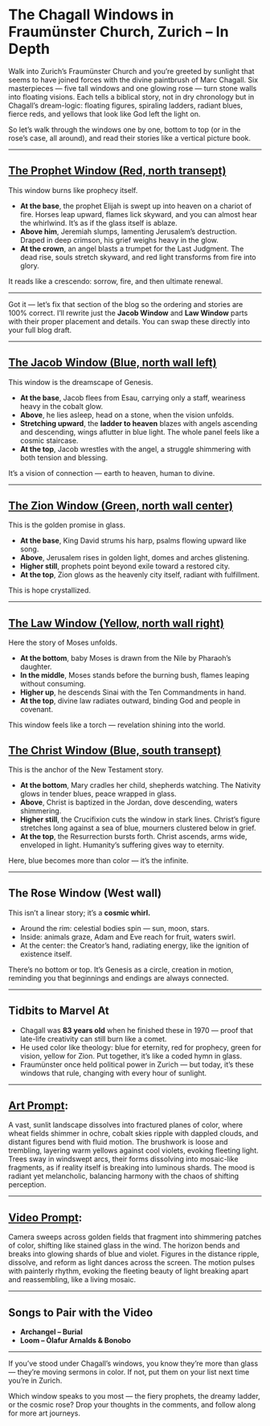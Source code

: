 # The Chagall Windows in Fraumünster Church, Zurich – In Depth

Walk into Zurich’s Fraumünster Church and you’re greeted by sunlight that seems to have joined forces with the divine paintbrush of Marc Chagall. Six masterpieces — five tall windows and one glowing rose — turn stone walls into floating visions. Each tells a biblical story, not in dry chronology but in Chagall’s dream-logic: floating figures, spiraling ladders, radiant blues, fierce reds, and yellows that look like God left the light on.

So let’s walk through the windows one by one, bottom to top (or in the rose’s case, all around), and read their stories like a vertical picture book.

---

## [The Prophet Window (Red, north transept)](https://www.tiktok.com/@davelumai/video/7540594273201212703)

This window burns like prophecy itself.

* **At the base**, the prophet Elijah is swept up into heaven on a chariot of fire. Horses leap upward, flames lick skyward, and you can almost hear the whirlwind. It’s as if the glass itself is ablaze.
* **Above him**, Jeremiah slumps, lamenting Jerusalem’s destruction. Draped in deep crimson, his grief weighs heavy in the glow.
* **At the crown**, an angel blasts a trumpet for the Last Judgment. The dead rise, souls stretch skyward, and red light transforms from fire into glory.

It reads like a crescendo: sorrow, fire, and then ultimate renewal.

---

Got it — let’s fix that section of the blog so the ordering and stories are 100% correct. I’ll rewrite just the **Jacob Window** and **Law Window** parts with their proper placement and details. You can swap these directly into your full blog draft.

---

## [The Jacob Window (Blue, north wall left)](https://www.tiktok.com/@davelumai/video/7540594844616477983)

This window is the dreamscape of Genesis.

* **At the base**, Jacob flees from Esau, carrying only a staff, weariness heavy in the cobalt glow.
* **Above**, he lies asleep, head on a stone, when the vision unfolds.
* **Stretching upward**, the **ladder to heaven** blazes with angels ascending and descending, wings aflutter in blue light. The whole panel feels like a cosmic staircase.
* **At the top**, Jacob wrestles with the angel, a struggle shimmering with both tension and blessing.

It’s a vision of connection — earth to heaven, human to divine.

---

## [The Zion Window (Green, north wall center)](https://www.tiktok.com/@davelumai/video/7540596608187010334)

This is the golden promise in glass.

* **At the base**, King David strums his harp, psalms flowing upward like song.
* **Above**, Jerusalem rises in golden light, domes and arches glistening.
* **Higher still**, prophets point beyond exile toward a restored city.
* **At the top**, Zion glows as the heavenly city itself, radiant with fulfillment.

This is hope crystallized.

---

## [The Law Window (Yellow, north wall right)](https://www.tiktok.com/@davelumai/video/7540596061446950175)

Here the story of Moses unfolds.

* **At the bottom**, baby Moses is drawn from the Nile by Pharaoh’s daughter.
* **In the middle**, Moses stands before the burning bush, flames leaping without consuming.
* **Higher up**, he descends Sinai with the Ten Commandments in hand.
* **At the top**, divine law radiates outward, binding God and people in covenant.

This window feels like a torch — revelation shining into the world.

## [The Christ Window (Blue, south transept)](https://www.tiktok.com/@davelumai/video/7540595616422939934)

This is the anchor of the New Testament story.

* **At the bottom**, Mary cradles her child, shepherds watching. The Nativity glows in tender blues, peace wrapped in glass.
* **Above**, Christ is baptized in the Jordan, dove descending, waters shimmering.
* **Higher still**, the Crucifixion cuts the window in stark lines. Christ’s figure stretches long against a sea of blue, mourners clustered below in grief.
* **At the top**, the Resurrection bursts forth. Christ ascends, arms wide, enveloped in light. Humanity’s suffering gives way to eternity.

Here, blue becomes more than color — it’s the infinite.

---

## The Rose Window (West wall)

This isn’t a linear story; it’s a **cosmic whirl.**

* Around the rim: celestial bodies spin — sun, moon, stars.
* Inside: animals graze, Adam and Eve reach for fruit, waters swirl.
* At the center: the Creator’s hand, radiating energy, like the ignition of existence itself.

There’s no bottom or top. It’s Genesis as a circle, creation in motion, reminding you that beginnings and endings are always connected.

---

## Tidbits to Marvel At

* Chagall was **83 years old** when he finished these in 1970 — proof that late-life creativity can still burn like a comet.
* He used color like theology: blue for eternity, red for prophecy, green for vision, yellow for Zion. Put together, it’s like a coded hymn in glass.
* Fraumünster once held political power in Zurich — but today, it’s these windows that rule, changing with every hour of sunlight.

---

## [Art Prompt](https://lumaiere.com/?gallery=post-impressionism):

A vast, sunlit landscape dissolves into fractured planes of color, where wheat fields shimmer in ochre, cobalt skies ripple with dappled clouds, and distant figures bend with fluid motion. The brushwork is loose and trembling, layering warm yellows against cool violets, evoking fleeting light. Trees sway in windswept arcs, their forms dissolving into mosaic-like fragments, as if reality itself is breaking into luminous shards. The mood is radiant yet melancholic, balancing harmony with the chaos of shifting perception.

---

## [Video Prompt](https://www.tiktok.com/@davelumai/video/7540600244552224031):

Camera sweeps across golden fields that fragment into shimmering patches of color, shifting like stained glass in the wind. The horizon bends and breaks into glowing shards of blue and violet. Figures in the distance ripple, dissolve, and reform as light dances across the screen. The motion pulses with painterly rhythm, evoking the fleeting beauty of light breaking apart and reassembling, like a living mosaic.

---

## Songs to Pair with the Video

* **Archangel – Burial**
* **Loom – Ólafur Arnalds & Bonobo**

---

If you’ve stood under Chagall’s windows, you know they’re more than glass — they’re moving sermons in color. If not, put them on your list next time you’re in Zurich.

Which window speaks to you most — the fiery prophets, the dreamy ladder, or the cosmic rose? Drop your thoughts in the comments, and follow along for more art journeys.
